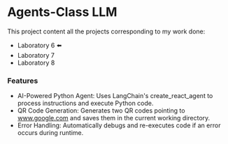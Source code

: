 # Agents-Class LLM
This project content all the projects corresponding to my work done:
- Laboratory 6 ⬅️
- Laboratory 7
- Laboratory 8

### Features

- AI-Powered Python Agent: Uses LangChain's create_react_agent to process instructions and execute Python code.
- QR Code Generation: Generates two QR codes pointing to www.google.com and saves them in the current working directory.
- Error Handling: Automatically debugs and re-executes code if an error occurs during runtime.
